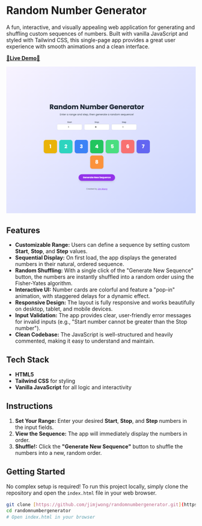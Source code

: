 # Random Number Generator

A fun, interactive, and visually appealing web application for generating and shuffling custom sequences of numbers. Built with vanilla JavaScript and styled with Tailwind CSS, this single-page app provides a great user experience with smooth animations and a clean interface.

[🫵**Live Demo**🫵](https://jimjwong.github.io/randomnumbergenerator/)

![Screenshot of the Random Number Generator App](Page_Preview.png)

## Features

* **Customizable Range:** Users can define a sequence by setting custom **Start**, **Stop**, and **Step** values.
* **Sequential Display:** On first load, the app displays the generated numbers in their natural, ordered sequence.
* **Random Shuffling:** With a single click of the "Generate New Sequence" button, the numbers are instantly shuffled into a random order using the Fisher-Yates algorithm.
* **Interactive UI:** Number cards are colorful and feature a "pop-in" animation, with staggered delays for a dynamic effect.
* **Responsive Design:** The layout is fully responsive and works beautifully on desktop, tablet, and mobile devices.
* **Input Validation:** The app provides clear, user-friendly error messages for invalid inputs (e.g., "Start number cannot be greater than the Stop number").
* **Clean Codebase:** The JavaScript is well-structured and heavily commented, making it easy to understand and maintain.

## Tech Stack

* **HTML5**
* **Tailwind CSS** for styling
* **Vanilla JavaScript** for all logic and interactivity

## Instructions

1.  **Set Your Range:** Enter your desired **Start**, **Stop**, and **Step** numbers in the input fields.
2.  **View the Sequence:** The app will immediately display the numbers in order.
3.  **Shuffle!:** Click the **"Generate New Sequence"** button to shuffle the numbers into a new, random order.

## Getting Started

No complex setup is required! To run this project locally, simply clone the repository and open the `index.html` file in your web browser.

```bash
git clone [https://github.com/jimjwong/randomnumbergenerator.git](https://github.com/jimjwong/randomnumbergenerator.git)
cd randomnumbergenerator
# Open index.html in your browser
